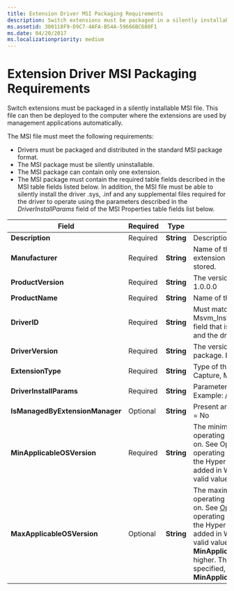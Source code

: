 ```yaml
---
title: Extension Driver MSI Packaging Requirements
description: Switch extensions must be packaged in a silently installable MSI file.
ms.assetid: 300118F9-D9C7-4AFA-B54A-59666BC680F1
ms.date: 04/20/2017
ms.localizationpriority: medium
---
```


# Extension Driver MSI Packaging Requirements


Switch extensions must be packaged in a silently installable MSI file. This file can then be deployed to the computer where the extensions are used by management applications automatically.

The MSI file must meet the following requirements:

-   Drivers must be packaged and distributed in the standard MSI package format.
-   The MSI package must be silently uninstallable.
-   The MSI package can contain only one extension.
-   The MSI package must contain the required table fields described in the MSI table fields listed below. In addition, the MSI file must be able to silently install the driver .sys, .inf and any supplemental files required for the driver to operate using the parameters described in the *DriverInstallParams* field of the MSI Properties table fields list below.

| Field                           | Required | Type       | Details                                                                                                                                                                                                                                                                                                                                                                                                                                                                                                         |
|---------------------------------|----------|------------|-----------------------------------------------------------------------------------------------------------------------------------------------------------------------------------------------------------------------------------------------------------------------------------------------------------------------------------------------------------------------------------------------------------------------------------------------------------------------------------------------------------------|
| **Description**                 | Required | **String** | Description for the extension that is displayed.                                                                                                                                                                                                                                                                                                                                                                                                                                                                |
| **Manufacturer**                | Required | **String** | Name of the company publishing the extension driver. Localized strings can be stored.                                                                                                                                                                                                                                                                                                                                                                                                                           |
| **ProductVersion**              | Required | **String** | The version of the this MSI package. Example: 1.0.0.0                                                                                                                                                                                                                                                                                                                                                                                                                                                           |
| **ProductName**                 | Required | **String** | Name of the driver.                                                                                                                                                                                                                                                                                                                                                                                                                                                                                             |
| **DriverID**                    | Required | **String** | Must match the Msvm\_InstalledEthernetSwitchExtension.Name field that is available after the driver is installed and the driver ID in the driver’s INF file.                                                                                                                                                                                                                                                                                                                                                    |
| **DriverVersion**               | Required | **String** | The version of the driver contained in this package. Example: 1.0.0.0                                                                                                                                                                                                                                                                                                                                                                                                                                           |
| **ExtensionType**               | Required | **String** | Type of the extension. Values: Forwarding, Capture, Monitoring, Filter                                                                                                                                                                                                                                                                                                                                                                                                                                          |
| **DriverInstallParams**         | Required | **String** | Parameters used to install this driver silently. Example: /q                                                                                                                                                                                                                                                                                                                                                                                                                                                    |
| **IsManagedByExtensionManager** | Optional | **String** | Present and non-zero = Yes, 0 or not present = No                                                                                                                                                                                                                                                                                                                                                                                                                                                               |
| **MinApplicableOSVersion**      | Required | **String** | The minimum version of the Windows operating system that this extension will run on. See Operating System Version for operating system version numbers. Note that the Hyper-V Extensible Switch feature was added in Windows Server 2012, so the lowest valid value for this field is "6.2".                                                                                                                                                                                                                    |
| **MaxApplicableOSVersion**      | Optional | **String** | The maximum version of the Windows operating system that this extension will run on. See [Operating System Version](https://docs.microsoft.com/windows/desktop/SysInfo/operating-system-version) for operating system version numbers. Note that the Hyper-V Extensible Switch feature was added in Windows Server 2012, so the lowest valid value for this field is "6.2" or the value of **MinApplicableOSVersion**, whichever is higher. This field is optional. If no value is specified, the extension will run on **MinApplicableOSVersion** and later. |

 

 

 






